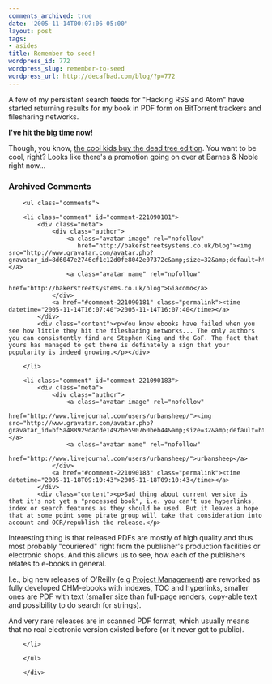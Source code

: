 ```yaml
---
comments_archived: true
date: '2005-11-14T00:07:06-05:00'
layout: post
tags:
- asides
title: Remember to seed!
wordpress_id: 772
wordpress_slug: remember-to-seed
wordpress_url: http://decafbad.com/blog/?p=772
---
```

A few of my persistent search feeds for "Hacking RSS and Atom" have started returning results for my book in PDF form on BitTorrent trackers and filesharing networks.  

**I've hit the big time now!**  

Though, you know, [the cool kids buy the dead tree edition](http://www.bn.com/extreme).  You want to be cool, right?  Looks like there's a promotion going on over at Barnes & Noble right now...

<div id="comments" class="comments archived-comments">
            <h3>Archived Comments</h3>
            
        <ul class="comments">
            
        <li class="comment" id="comment-221090181">
            <div class="meta">
                <div class="author">
                    <a class="avatar image" rel="nofollow" 
                       href="http://bakerstreetsystems.co.uk/blog"><img src="http://www.gravatar.com/avatar.php?gravatar_id=8d6047e2746cf1c12d0fe8042e07372c&amp;size=32&amp;default=http://mediacdn.disqus.com/1320279820/images/noavatar32.png"/></a>
                    <a class="avatar name" rel="nofollow" 
                       href="http://bakerstreetsystems.co.uk/blog">Giacomo</a>
                </div>
                <a href="#comment-221090181" class="permalink"><time datetime="2005-11-14T16:07:40">2005-11-14T16:07:40</time></a>
            </div>
            <div class="content"><p>You know ebooks have failed when you see how little they hit the filesharing networks... The only authors you can consistently find are Stephen King and the GoF. The fact that yours has managed to get there is definately a sign that your popularity is indeed growing.</p></div>
            
        </li>
    
        <li class="comment" id="comment-221090183">
            <div class="meta">
                <div class="author">
                    <a class="avatar image" rel="nofollow" 
                       href="http://www.livejournal.com/users/urbansheep/"><img src="http://www.gravatar.com/avatar.php?gravatar_id=bf5a488929dacde1492be590760beb44&amp;size=32&amp;default=http://mediacdn.disqus.com/1320279820/images/noavatar32.png"/></a>
                    <a class="avatar name" rel="nofollow" 
                       href="http://www.livejournal.com/users/urbansheep/">urbansheep</a>
                </div>
                <a href="#comment-221090183" class="permalink"><time datetime="2005-11-18T09:10:43">2005-11-18T09:10:43</time></a>
            </div>
            <div class="content"><p>Sad thing about current version is that it's not yet a "processed book", i.e. you can't use hyperlinks, index or search features as they should be used. But it leaves a hope that at some point some pirate group will take that consideration into account and OCR/republish the release.</p>

<p>Interesting thing is that released PDFs are mostly of high quality and thus most probably "couriered" right from the publisher's production facilities or electronic shops. And this allows us to see, how each of the publishers relates to e-books in general.</p>

<p>I.e., big new releases of O'Reilly (e.g <a href="http://rapidshared.org/index.php?t=item&amp;id=4176" rel="nofollow">Project Management</a>) are reworked as fully developed CHM-ebooks with indexes, TOC and hyperlinks, smaller ones are PDF with text (smaller size than full-page renders, copy-able text and possibility to do search for strings).</p>

<p>And very rare releases are in scanned PDF format, which usually means that no real electronic version existed before (or it never got to public).</p></div>
            
        </li>
    
        </ul>
    
        </div>
    